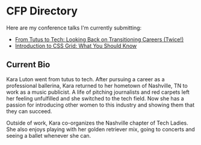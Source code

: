 # CFP Directory

Here are my conference talks I'm currently submitting:

- [From Tutus to Tech: Looking Back on Transitioning Careers (Twice!)](./from-tutus-to-tech.md)
- [Introduction to CSS Grid: What You Should Know](./introduction-to-css-grid.md)

## Current Bio
Kara Luton went from tutus to tech. After pursuing a career as a professional ballerina, Kara returned to her hometown of Nashville, TN to work as a music publicist. A life of pitching journalists and red carpets left her feeling unfulfilled and she switched to the tech field. Now she has a passion for introducing other women to this industry and showing them that they can succeed. 

Outside of work, Kara co-organizes the Nashville chapter of Tech Ladies. She also enjoys playing with her golden retriever mix, going to concerts and seeing a ballet whenever she can.
